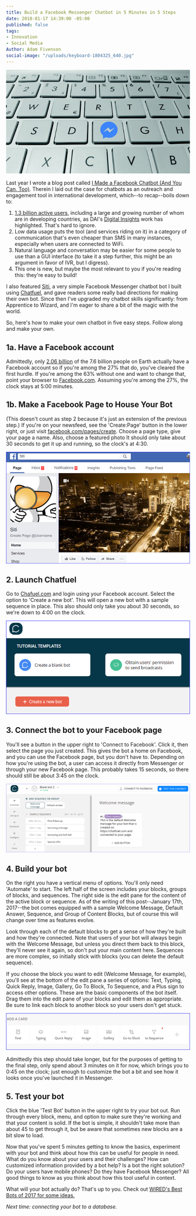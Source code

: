 ```yaml
---
title: Build a Facebook Messenger Chatbot in 5 Minutes in 5 Steps
date: 2018-01-17 14:39:00 -05:00
published: false
tags:
- Innovation
- Social Media
Author: Adam Fivenson
social-image: "/uploads/keyboard-1804325_640.jpg"
---
```


![keyboard-1804325_640.jpg](/uploads/keyboard-1804325_640.jpg)

Last year I wrote a blog post called [I Made a Facebook Chatbot (And You Can, Too)](https://dai-global-digital.com/facebook-chatbot.html). Therein I laid out the case for chatbots as an outreach and engagement tool in international development, which--to recap--boils down to:
1. [1.3 billion active users](https://venturebeat.com/2017/09/14/facebook-messenger-passes-1-3-billion-monthly-active-users/), including a large and growing number of whom are in developing countries, as DAI's [Digital Insights](https://dai-global-digital.com/tags/?tag=digital-insights) work has highlighted. That's hard to ignore. 
2. Low data usage puts the tool (and services riding on it) in a category of communication that's even cheaper than SMS in many instances, especially when users are connected to WiFi.
3. Natural language and conversation may be easier for some people to use than a GUI interface (to take it a step further, this might be an argument in favor of IVR, but I digress).
4. This one is new, but maybe the most relevant to you if you're reading this: they're easy to build!

<!--more-->

I also featured [Siti](https://www.messenger.com/t/1276881939061378), a very simple Facebook Messenger chatbot bot I built using [Chatfuel](http://www.chatfuel.com), and gave readers some really bad directions for making their own bot. Since then I've upgraded my chatbot skills significantly: from Apprentice to Wizard, and I'm eager to share a bit of the magic with the world. 

So, here's how to make your own chatbot in five easy steps. Follow along and make your own. 

## 1a. Have a Facebook account
Admittedly, only [2.06 billion](https://www.statista.com/statistics/264810/number-of-monthly-active-facebook-users-worldwide/) of the 7.6 billion people on Earth actually have a Facebook account so if you're among the 27% that do, you've cleared the first hurdle. If you're among the 63% without one and want to change that, point your browser to [Facebook.com](http://www.facebook.com). Assuming you're among the 27%, the clock stays at 5:00 minutes.

## 1b. Make a Facebook Page to House Your Bot
(This doesn't count as step 2 because it's just an extension of the previous step.) If you're on your newsfeed, see the 'Create:Page' button in the lower right, or just visit  [facebook.com/pages/create](http://www.facebook.com/pages/create). Choose a page type, give your page a name. Also, choose a featured photo It should only take about 30 seconds to get it up and running, so the clock's at 4:30.

![siti.PNG](/uploads/siti.PNG)

## 2. Launch Chatfuel
Go to [Chafuel.com](http://www.chatfuel.com) and login using your Facebook account. Select the option to 'Create a new bot'. This will open a new bot with a sample sequence in place. This also should only take you about 30 seconds, so we're down to 4:00 on the clock. 

![test.PNG](/uploads/test.PNG)

## 3. Connect the bot to your Facebook page
You'll see a button in the upper right to 'Connect to Facebook'. Click it, then select the page you just created. This gives the bot a home on Facebook, and you can use the Facebook page, but you don't have to. Depending on how you're using the bot, a user can access it directly from Messenger or through your new Facebook page. This probably takes 15 seconds, so there should still be about 3:45 on the clock. 

![test page.PNG](/uploads/test%20page.PNG)

## 4. Build your bot
On the right you have a vertical menu of options. You'll only need 'Automate' to start. The left half of the screen includes your blocks, groups of blocks, and sequences. The right side is the edit pane for the content of the active block or sequence. As of the writing of this post--January 17th, 2017--the bot comes equipped with a sample Welcome Message, Default Answer, Sequence, and Group of Content Blocks, but of course this will change over time as features evolve. 

Look through each of the default blocks to get a sense of how they're built and how they're connected. Note that users of your bot will always begin with the Welcome Message, but unless you direct them back to this block, they'll never see it again, so don't put your main content here. Sequences are more complex, so initially stick with blocks (you can delete the default sequence). 

If you choose the block you want to edit (Welcome Message, for example), you'll see at the bottom of the edit pane a series of options: Text, Typing, Quick Reply, Image, Gallery, Go To Block, To Sequence, and a Plus sign to access other options. These are the basic components of the bot itself. Drag them into the edit pane of your blocks and edit them as appropriate. Be sure to link each block to another block so your users don't get stuck. 

![ada a card.PNG](/uploads/ada%20a%20card.PNG)

Admittedly this step should take longer, but for the purposes of getting to the final step, only spend about 3 minutes on it for now, which brings you to 0:45 on the clock; just enough to customize the bot a bit and see how it looks once you've launched it in Messenger. 

## 5. Test your bot
Click the blue 'Test Bot' button in the upper right to try your bot out. Run through every block, menu, and option to make sure they're working and that your content is solid. If the bot is simple, it shouldn't take more than about 45 to get through it, but be aware that sometimes new blocks are a bit slow to load. 

Now that you've spent 5 minutes getting to know the basics, experiment with your bot and think about how this can be useful for people in need. What do you know about your users and their challenges? How can customized information provided by a bot help? Is a bot the right solution? Do your users have mobile phones? Do they have Facebook Messenger? All good things to know as you think about how this tool useful in context. 

What will your bot actually do? That's up to you. Check out [WIRED's Best Bots of 2017 for some ideas.](http://www.wired.co.uk/article/chatbot-list-2017)

*Next time: connecting your bot to a database.*
